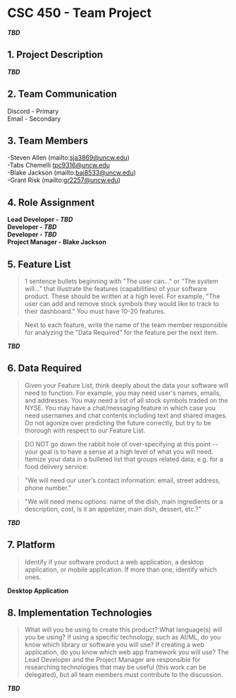 # CSC 450 - Team Project
**_TBD_**

## 1. Project Description
**_TBD_** 

## 2. Team Communication
Discord - Primary <br>
Email - Secondary <br>

## 3. Team Members
-Steven Allen   (mailto:sja3869@uncw.edu) <br>
-Tabs Chemelli    tpc9316@uncw.edu <br>
-Blake Jackson    (mailto:baj8533@uncw.edu) <br>
-Grant Risk       (mailto:gr2257@uncw.edu) <br>

## 4. Role Assignment 
**Lead Developer - _TBD_ <br>
Developer - _TBD_ <br>
Developer - _TBD_ <br>
Project Manager - Blake Jackson** <br>

## 5. Feature List
>1 sentence bullets beginning with "The user can..." or "The system will..." that illustrate the features (capabilities) of your software product. These should be written at a high level. For example, "The user can add and remove stock symbols they would like to track to their dashboard." You must have 10-20 features. <br>

>Next to each feature, write the name of the team member responsible for analyzing the "Data Required" for the feature per the next item. <br>

**_TBD_** <br>

## 6. Data Required
>Given your Feature List, think deeply about the data your software will need to function. For example, you may need user's names, emails, and addresses. You may need a list of all stock symbols traded on the NYSE. You may have a chat/messaging feature in which case you need usernames and chat contents including text and shared images. Do not agonize over predicting the future correctly, but try to be thorough with respect to our Feature List. <br>

>DO NOT go down the rabbit hole of over-specifying at this point -- your goal is to have a sense at a high level of what you will need. Itemize your data in a bulleted list that groups related data, e.g. for a food delivery service: <br>

>"We will need our user's contact information: email, street address, phone number." <br>

>"We will need menu options: name of the dish, main ingredients or a description, cost, is it an appetizer, main dish, dessert, etc.?" <br>

**_TBD_** <br>

## 7. Platform
>Identify if your software product a web application, a desktop application, or mobile application. If more than one, identify which ones. <br>

**Desktop Application**

## 8. Implementation Technologies
>What will you be using to create this product? What language(s) will you be using? If using a specific technology, such as AI/ML, do you know which library or software you will use? If creating a web application, do you know which web app framework you will use? The Lead Developer and the Project Manager are responsible for researching technologies that may be useful (this work can be delegated), but all team members must contribute to the discussion. <br>

**_TBD_**
